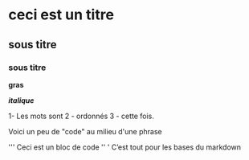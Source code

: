 # ceci est un titre
## sous titre
### sous titre 

**gras**

***italique*** 

1- Les mots sont 
2 - ordonnés
3 - cette fois.

Voici un peu de "code" au milieu d'une phrase 

'''
Ceci est un bloc de code 
''
'
C’est tout pour les bases du markdown
